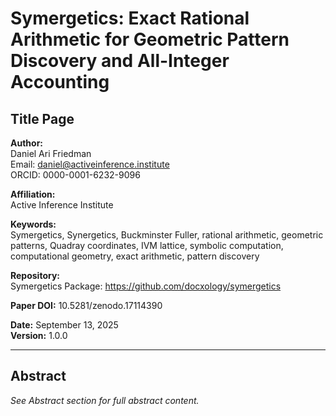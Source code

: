 # Symergetics: Exact Rational Arithmetic for Geometric Pattern Discovery and All-Integer Accounting

## Title Page

**Author:**  
Daniel Ari Friedman  
Email: daniel@activeinference.institute  
ORCID: 0000-0001-6232-9096

**Affiliation:**  
Active Inference Institute

**Keywords:**  
Symergetics, Synergetics, Buckminster Fuller, rational arithmetic, geometric patterns, Quadray coordinates, IVM lattice, symbolic computation, computational geometry, exact arithmetic, pattern discovery

**Repository:**  
Symergetics Package: https://github.com/docxology/symergetics

**Paper DOI:** 
10.5281/zenodo.17114390

**Date:** September 13, 2025  
**Version:** 1.0.0

---

## Abstract

*See Abstract section for full abstract content.*

